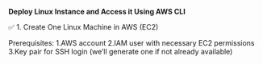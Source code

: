 **Deploy Linux Instance and Access it Using AWS CLI**

✅ 1. Create One Linux Machine in AWS (EC2)

Prerequisites:
1.AWS account
2.IAM user with necessary EC2 permissions
3.Key pair for SSH login (we’ll generate one if not already available)
